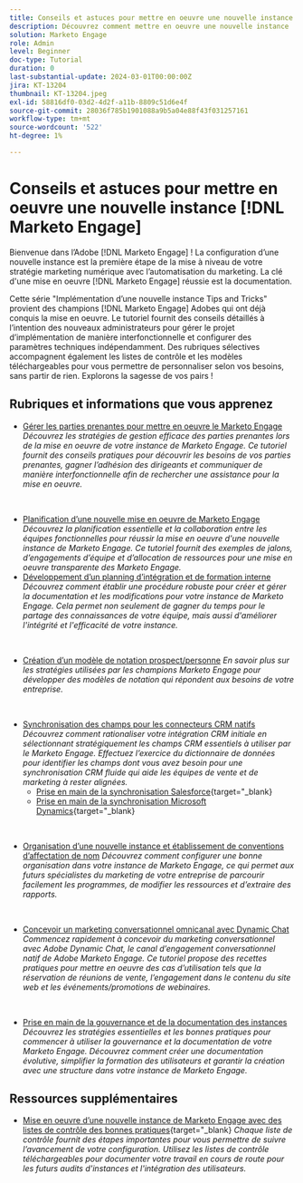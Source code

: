```yaml
---
title: Conseils et astuces pour mettre en oeuvre une nouvelle instance
description: Découvrez comment mettre en oeuvre une nouvelle instance  [!DNL Marketo Engage] pour tirer le meilleur parti de sa puissance.
solution: Marketo Engage
role: Admin
level: Beginner
doc-type: Tutorial
duration: 0
last-substantial-update: 2024-03-01T00:00:00Z
jira: KT-13204
thumbnail: KT-13204.jpeg
exl-id: 58816df0-03d2-4d2f-a11b-8809c51d6e4f
source-git-commit: 28036f785b1901088a9b5a04e88f43f031257161
workflow-type: tm+mt
source-wordcount: '522'
ht-degree: 1%

---
```


# Conseils et astuces pour mettre en oeuvre une nouvelle instance [!DNL Marketo Engage]

Bienvenue dans l’Adobe [!DNL Marketo Engage] ! La configuration d’une nouvelle instance est la première étape de la mise à niveau de votre stratégie marketing numérique avec l’automatisation du marketing. La clé d&#39;une mise en oeuvre [!DNL Marketo Engage] réussie est la documentation.

Cette série &quot;Implémentation d’une nouvelle instance Tips and Tricks&quot; provient des champions [!DNL Marketo Engage] Adobes qui ont déjà conquis la mise en oeuvre. Le tutoriel fournit des conseils détaillés à l’intention des nouveaux administrateurs pour gérer le projet d’implémentation de manière interfonctionnelle et configurer des paramètres techniques indépendamment. Des rubriques sélectives accompagnent également les listes de contrôle et les modèles téléchargeables pour vous permettre de personnaliser selon vos besoins, sans partir de rien. Explorons la sagesse de vos pairs !

## Rubriques et informations que vous apprenez

* [Gérer les parties prenantes pour mettre en oeuvre le Marketo Engage](/help/marketo-tutorial-implementing-new-instance/managing-stakeholder-communications.md)
  *Découvrez les stratégies de gestion efficace des parties prenantes lors de la mise en oeuvre de votre instance de Marketo Engage. Ce tutoriel fournit des conseils pratiques pour découvrir les besoins de vos parties prenantes, gagner l’adhésion des dirigeants et communiquer de manière interfonctionnelle afin de rechercher une assistance pour la mise en oeuvre.*
<br>

* [Planification d’une nouvelle mise en oeuvre de Marketo Engage](/help/marketo-tutorial-implementing-new-instance/planning-for-new-implementation.md)
  *Découvrez la planification essentielle et la collaboration entre les équipes fonctionnelles pour réussir la mise en oeuvre d&#39;une nouvelle instance de Marketo Engage. Ce tutoriel fournit des exemples de jalons, d’engagements d’équipe et d’allocation de ressources pour une mise en oeuvre transparente des Marketo Engage.*
  <br>
* [Développement d’un planning d’intégration et de formation interne](/help/marketo-tutorial-implementing-new-instance/internal-training-roadshow.md)
  *Découvrez comment établir une procédure robuste pour créer et gérer la documentation et les modifications pour votre instance de Marketo Engage. Cela permet non seulement de gagner du temps pour le partage des connaissances de votre équipe, mais aussi d&#39;améliorer l&#39;intégrité et l&#39;efficacité de votre instance.*
<br>

* [Création d’un modèle de notation prospect/personne](/help/marketo-tutorial-implementing-new-instance/building-person-scoring-model.md)
  *En savoir plus sur les stratégies utilisées par les champions Marketo Engage pour développer des modèles de notation qui répondent aux besoins de votre entreprise.*
<br>

* [Synchronisation des champs pour les connecteurs CRM natifs](/help/marketo-tutorial-implementing-new-instance/syncing-fields-for-crm-integration.md)
  *Découvrez comment rationaliser votre intégration CRM initiale en sélectionnant stratégiquement les champs CRM essentiels à utiliser par le Marketo Engage. Effectuez l’exercice du dictionnaire de données pour identifier les champs dont vous avez besoin pour une synchronisation CRM fluide qui aide les équipes de vente et de marketing à rester alignées.*
   * [Prise en main de la synchronisation Salesforce](https://experienceleague.adobe.com/en/docs/marketo-learn/tutorials/lead-and-data-management/salesforce-sync-setup){target="_blank}
   * [Prise en main de la synchronisation Microsoft Dynamics](https://experienceleague.adobe.com/en/docs/marketo-learn/tutorials/lead-and-data-management/microsoft-dynamics-sync-setup){target="_blank}
<br>

* [Organisation d’une nouvelle instance et établissement de conventions d’affectation de nom](/help/marketo-tutorial-implementing-new-instance/organizing-new-instance.md)
  *Découvrez comment configurer une bonne organisation dans votre instance de Marketo Engage, ce qui permet aux futurs spécialistes du marketing de votre entreprise de parcourir facilement les programmes, de modifier les ressources et d’extraire des rapports.*
<br>

* [Concevoir un marketing conversationnel omnicanal avec Dynamic Chat](/help/marketo-tutorial-implementing-new-instance/designing-omnichannel-conversational-marketing.md)
  *Commencez rapidement à concevoir du marketing conversationnel avec Adobe Dynamic Chat, le canal d’engagement conversationnel natif de Adobe Marketo Engage. Ce tutoriel propose des recettes pratiques pour mettre en oeuvre des cas d’utilisation tels que la réservation de réunions de vente, l’engagement dans le contenu du site web et les événements/promotions de webinaires.*
<br>

* [Prise en main de la gouvernance et de la documentation des instances](/help/marketo-tutorial-implementing-new-instance/documenting-your-instance.md)
  *Découvrez les stratégies essentielles et les bonnes pratiques pour commencer à utiliser la gouvernance et la documentation de votre Marketo Engage. Découvrez comment créer une documentation évolutive, simplifier la formation des utilisateurs et garantir la création avec une structure dans votre instance de Marketo Engage.*

## Ressources supplémentaires

* [Mise en oeuvre d’une nouvelle instance de Marketo Engage avec des listes de contrôle des bonnes pratiques](https://experienceleague.adobe.com/en/docs/marketo/using/getting-started/implementing-a-new-marketo-engage-instance/where-to-start){target="_blank}
  *Chaque liste de contrôle fournit des étapes importantes pour vous permettre de suivre l’avancement de votre configuration. Utilisez les listes de contrôle téléchargeables pour documenter votre travail en cours de route pour les futurs audits d&#39;instances et l&#39;intégration des utilisateurs.*

